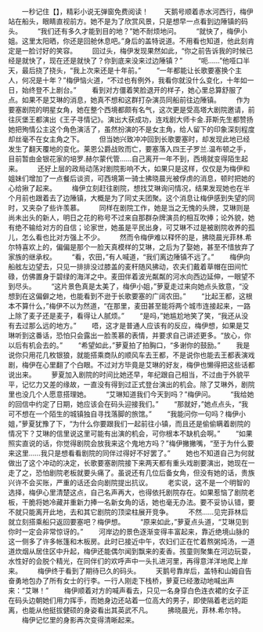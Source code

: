 　　一秒记住【】，精彩小说无弹窗免费阅读！
　　天鹅号顺着赤水河西行，梅伊站在船头，眼睛直视前方。她不是为了欣赏风景，只是想早一点看到边陲镇的码头。
　　“我们还有多久才能到目的地？”她不耐烦地问。
　　“就快了，梅伊小姐。这里太阳晒，你还是回舱休息吧。”身后的盖特说道。不用看也知道，他此刻肯定是一脸讨好的笑容。
　　回过头，梅伊发现果然如此，“你之前告诉我的时候已经是就快了，现在还是就快了？你到底来没来过边陲镇？”
　　“呃……”他哑口半天，最后挠了挠头，“我上次来还是十年前。”
　　“一年都能让长歌要塞换个主人，何况是十年？”梅伊恼火道，“不过也有例外，我看你就没什么变化，十年如一日，始终登不上剧台。”
　　看到对方僵着笑脸退开的样子，她心里总算舒服了点。如果不是艾琳的消息，她真不想和这群打杂演员同船前往边陲镇。
　　作为要塞剧院的明星女角，她在整个西境都颇有名气，这次更是受高塔大剧院邀请，前往灰堡王都演出《王子寻情记》。演出大获成功，连戏剧大师卡金.菲斯先生都赞扬她把殉情公主这个角色演活了，虽然扮演的不是女主角，给人留下的印象深刻程度却丝毫不在女主角之下。
　　但当她兴致冲冲回到长歌要塞时，却发现此地已经发生了翻天覆地的变化。莱恩公爵战败而亡，要塞落入四王子罗兰.温布顿之手，目前暂由金银花家的培罗.赫尔蒙代管……自己离开一年不到，西境就变得陌生起来。
　　还好上层的政局动荡对剧院影响不大，如果只是这样，仅仅是为梅伊和姐妹们增加了一点餐后谈资，可西境第一骑士拂晓晨光被俘虏的消息，顿时把她的心给揪了起来。
　　梅伊立刻赶往剧院，想找艾琳询问情况，结果发现她也在半个月前也跟着去了边陲镇，大概是为了同丈夫团聚。这个消息让梅伊感到失望的同时，又夹杂了些许羡慕。
　　同样在剧院工作，她是当之无愧的头牌，艾琳则是尚未出头的新人，明日之花的称号不过来自那群杂牌演员的相互吹捧；论外貌，她有绝不输给对方的自信；论家世，她虽是平民出身，可艾琳不过是被剧院收养的孤儿，怎么看也比对方强上不少。
　　然而令梅伊难以释怀的是，拂晓晨光菲林.希尔特喜欢上的，偏偏是那个一脸天真模样的艾琳，之后为了娶她，甚至不惜放弃了家族的继承权。
　　“看，农田，”有人喊道，“我们离边陲镇不远了。”
　　梅伊向船舷左边望去，只见一排排没过膝盖的麦秆随风拂动，农夫们戴着草帽在田间忙碌，仿佛置身于碧绿的海洋之中。麦田伴着波光粼粼的河水向西边延伸，一眼望不到尽头。
　　“这片景色真是太美了，梅伊小姐，”萝夏走过来向她点头致意，“没想到在这偏僻之地，也能看到不逊于长歌要塞的广阔农田。”
　　“比起王都，这根本不算什么，”梅伊不以为然道，“在那里，麦田甚至能将两个城市连接起来，一路上除了麦子还是麦子，看得让人腻烦。”
　　“是吗，”她尴尬地笑了笑，“我还从没有去过那么远的地方。”
　　唔，这才是普通人应该有的反应，梅伊想，如果是艾琳听到这番话，恐怕只会露出一脸羡慕的表情，并要求自己讲述更多。“放心，你以后有机会去的。”
　　“希望如此，”萝夏拍了拍胸口，“多谢你的鼓励。”
　　我是说你只用花几枚银狼，就能搭乘商队的顺风车去王都，不是说你也能去王都表演戏剧，梅伊在心里翻了个白眼。不过对方毕竟是艾琳的好友，梅伊也懒得把这些话都说出来。
　　萝夏加入剧院的时间比她还早，年纪跟自己相当，不过由于外貌平平，记忆力又差的缘故，一直没有得到过正式登台演出的机会。除了艾琳外，剧院里也没几个人愿意搭理她。
　　“艾琳知道我们今天到吗？”梅伊问。
　　“我给她的回信中约定了日期，她应该会在码头迎接我们。”
　　“那就好，”她点点头，“我可不想在一个陌生的城镇独自寻找落脚的旅馆。”
　　“我能问你一句吗？梅伊小姐，”萝夏犹豫了下，“为什么你要跟我们一起前往小镇，而且还是偷偷瞒着剧院的情况下？艾琳的信里说这里可能有出演的机会，可你根本不缺机会啊。”
　　“如果照实直说的话，你觉得剧院会放我来这个鬼地方吗？”梅伊撇撇嘴，“至于为什么要来这里……我只是想看看剧院的同伴过得好不好罢了。”
　　她也不知道自己为何就做出了这个冲动的决定，长歌要塞剧院接下来两天都有重头戏剧要演出，她现在一走了之，恐怕剧院老板就要头痛了。虽说还有几位后备女角，但没有她的话，贵族兴许不会买账，严重的话还会向剧院提出抗议。
　　老实说，这不是一个明智的选择，梅伊心里清楚这点，自己名声再大，也得依托剧院存在。如果惹恼了剧院老板，干脆将她冷藏并重新力捧一名新女角的话，她也毫无办法。要不妥协认错，要不就只能离开此地，去和其它剧院的顶梁柱展开竞争。
　　不然……见完菲林后就立刻搭乘船只返回要塞吧？梅伊想。
　　“原来如此，”萝夏点头道，“艾琳见到你时一定会非常惊讶的。”
　　河岸边的景色逐渐变得丰富起来，靠近绝境山脉的这一侧多了许多帐篷和木板房。此时已接近中午，农妇们正在忙着熬粥炖汤，一道道炊烟从居住区中升起，梅伊还能偶尔闻到飘来的麦香。孩童则聚集在河边玩耍，水性好的会脱个精光，在同伴们的欢呼声中一头扎进河里，再得意洋洋地爬上岸来。
　　梅伊终于看到了期待已久的码头。
　　天鹅号靠岸后，盖特和山姆自告奋勇地包办了所有女士的行李。一行人刚走下栈桥，萝夏已经激动地喊出声来：“艾琳！”
　　梅伊顺着对方的喊声看去，只见一名身穿白色连衣裙的女子正在码头边朝她们用力挥手，而她身边还站着一位高大的男子，即使隔着老远的距离，也能从他挺拔健硕的身姿看出其英武不凡。
　　拂晓晨光，菲林.希尔特。
　　梅伊记忆里的身影再次变得清晰起来。